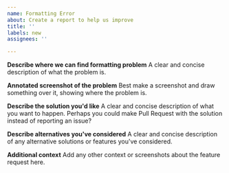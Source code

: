```yaml
---
name: Formatting Error
about: Create a report to help us improve
title: ''
labels: new
assignees: ''

---
```


**Describe where we can find formatting problem**
A clear and concise description of what the problem is.

**Annotated screenshot of the problem**
Best make a screenshot and draw something over it, showing where the problem is.

**Describe the solution you'd like**
A clear and concise description of what you want to happen.
Perhaps you could make Pull Request with the solution instead of reporting an issue?

**Describe alternatives you've considered**
A clear and concise description of any alternative solutions or features you've considered.

**Additional context**
Add any other context or screenshots about the feature request here.
